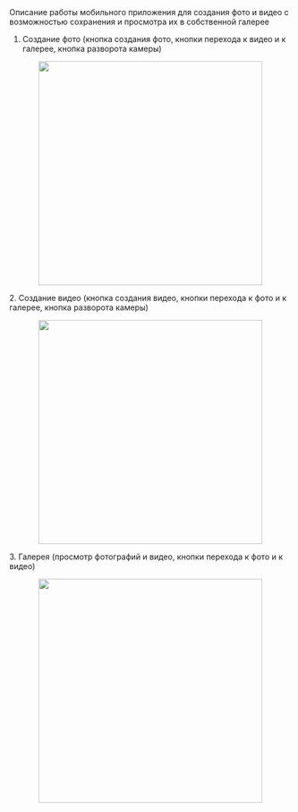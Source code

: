 <div style="text-align: left;">
Описание работы мобильного приложения для создания фото и видео с возможностью сохранения и просмотра их в собственной галерее

1. Создание фото (кнопка создания фото, кнопки перехода к видео и к галерее, кнопка разворота камеры)
</div>

<p align="center">
<img src="https://github.com/user-attachments/assets/45e577ba-49dc-47fa-8dd6-5c4be96f6832" width="400" />
</p>

<div style="text-align: left;">
2. Создание видео (кнопка создания видео, кнопки перехода к фото и к галерее, кнопка разворота камеры)
</div>

<p align="center">
<img src="https://github.com/user-attachments/assets/53bdfae9-f15e-4add-b3da-4ae593e2658b" width="400" />
</p>

<div style="text-align: left;">
3. Галерея (просмотр фотографий и видео, кнопки перехода к фото и к видео)
</div>

<p align="center">
<img src="https://github.com/user-attachments/assets/fd01bd01-c548-4c1d-b167-4882a1fe54b2" width="400" />
</p>
